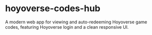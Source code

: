# hoyoverse-codes-hub
A modern web app for viewing and auto-redeeming Hoyoverse game codes, featuring Hoyoverse login and a clean responsive UI.
